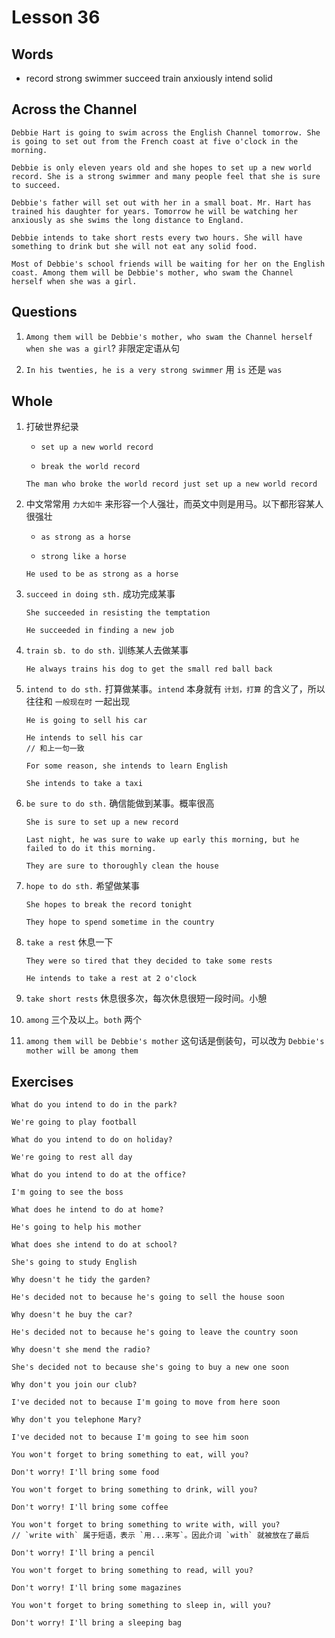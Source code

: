 # Lesson 36

## Words

- record strong swimmer succeed train anxiously intend solid

## Across the Channel

```
Debbie Hart is going to swim across the English Channel tomorrow. She is going to set out from the French coast at five o'clock in the morning.

Debbie is only eleven years old and she hopes to set up a new world record. She is a strong swimmer and many people feel that she is sure to succeed.

Debbie's father will set out with her in a small boat. Mr. Hart has trained his daughter for years. Tomorrow he will be watching her anxiously as she swims the long distance to England.

Debbie intends to take short rests every two hours. She will have something to drink but she will not eat any solid food.

Most of Debbie's school friends will be waiting for her on the English coast. Among them will be Debbie's mother, who swam the Channel herself when she was a girl.
```

## Questions

1. `Among them will be Debbie's mother, who swam the Channel herself when she was a girl`? 非限定定语从句

2. `In his twenties, he is a very strong swimmer` 用 `is` 还是 `was`

## Whole

1. 打破世界纪录

   - `set up a new world record`

   - `break the world record`

   ```
   The man who broke the world record just set up a new world record
   ```

2. 中文常常用 `力大如牛` 来形容一个人强壮，而英文中则是用马。以下都形容某人很强壮

   - `as strong as a horse`

   - `strong like a horse`

   ```
   He used to be as strong as a horse
   ```

3. `succeed in doing sth.` 成功完成某事

   ```
   She succeeded in resisting the temptation

   He succeeded in finding a new job
   ```

4. `train sb. to do sth.` 训练某人去做某事

   ```
   He always trains his dog to get the small red ball back
   ```

5. `intend to do sth.` 打算做某事。`intend` 本身就有 `计划，打算` 的含义了，所以往往和 `一般现在时` 一起出现

   ```
   He is going to sell his car

   He intends to sell his car
   // 和上一句一致
   ```

   ```
   For some reason, she intends to learn English

   She intends to take a taxi
   ```

6. `be sure to do sth.` 确信能做到某事。概率很高

   ```
   She is sure to set up a new record

   Last night, he was sure to wake up early this morning, but he failed to do it this morning.

   They are sure to thoroughly clean the house
   ```

7. `hope to do sth.` 希望做某事

   ```
   She hopes to break the record tonight

   They hope to spend sometime in the country
   ```

8. `take a rest` 休息一下

   ```
   They were so tired that they decided to take some rests

   He intends to take a rest at 2 o'clock
   ```

9. `take short rests` 休息很多次，每次休息很短一段时间。小憩

10. `among` 三个及以上。`both` 两个

11. `among them will be Debbie's mother` 这句话是倒装句，可以改为 `Debbie's mother will be among them`

## Exercises

```
What do you intend to do in the park?

We're going to play football
```

```
What do you intend to do on holiday?

We're going to rest all day
```

```
What do you intend to do at the office?

I'm going to see the boss
```

```
What does he intend to do at home?

He's going to help his mother
```

```
What does she intend to do at school?

She's going to study English
```

```
Why doesn't he tidy the garden?

He's decided not to because he's going to sell the house soon
```

```
Why doesn't he buy the car?

He's decided not to because he's going to leave the country soon
```

```
Why doesn't she mend the radio?

She's decided not to because she's going to buy a new one soon
```

```
Why don't you join our club?

I've decided not to because I'm going to move from here soon
```

```
Why don't you telephone Mary?

I've decided not to because I'm going to see him soon
```

```
You won't forget to bring something to eat, will you?

Don't worry! I'll bring some food
```

```
You won't forget to bring something to drink, will you?

Don't worry! I'll bring some coffee
```

```
You won't forget to bring something to write with, will you?
// `write with` 属于短语，表示 `用...来写`。因此介词 `with` 就被放在了最后

Don't worry! I'll bring a pencil
```

```
You won't forget to bring something to read, will you?

Don't worry! I'll bring some magazines
```

```
You won't forget to bring something to sleep in, will you?

Don't worry! I'll bring a sleeping bag
```
